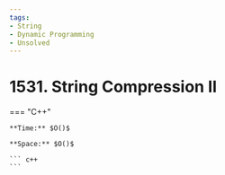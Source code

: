 ```yaml
---
tags:
- String
- Dynamic Programming
- Unsolved
---
```



# 1531. String Compression II

=== "C++"

    **Time:** $O()$

    **Space:** $O()$

    ``` c++
    ```